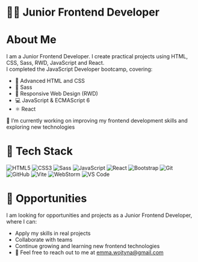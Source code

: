# 👩‍💻 Junior Frontend Developer

# About Me
I am a Junior Frontend Developer. I create practical projects using HTML, CSS, Sass, RWD, JavaScript and React.  
I completed the JavaScript Developer bootcamp, covering:

- 📝 Advanced HTML and CSS
- 🎨 Sass 
- 📱 Responsive Web Design (RWD)
- 💻 JavaScript & ECMAScript 6
- ⚛️ React

🌱 I’m currently working on improving my frontend development skills and exploring new technologies

# 🚀 Tech Stack

![HTML5](https://img.shields.io/badge/HTML5-E34F26?style=for-the-badge&logo=html5&logoColor=white)
![CSS3](https://img.shields.io/badge/CSS3-1572B6?style=for-the-badge&logo=css3&logoColor=white)
![Sass](https://img.shields.io/badge/Sass-CC6699?style=for-the-badge&logo=sass&logoColor=white)
![JavaScript](https://img.shields.io/badge/JavaScript-F7DF1E?style=for-the-badge&logo=javascript&logoColor=black)
![React](https://img.shields.io/badge/React-20232A?style=for-the-badge&logo=react&logoColor=61DAFB)
![Bootstrap](https://img.shields.io/badge/Bootstrap-7952B3?style=for-the-badge&logo=bootstrap&logoColor=white)
![Git](https://img.shields.io/badge/Git-F05032?style=for-the-badge&logo=git&logoColor=white)
![GitHub](https://img.shields.io/badge/GitHub-181717?style=for-the-badge&logo=github&logoColor=white)
![Vite](https://img.shields.io/badge/Vite-646CFF?style=for-the-badge&logo=vite&logoColor=FFD62E)
![WebStorm](https://img.shields.io/badge/WebStorm-000000?style=for-the-badge&logo=webstorm&logoColor=white)
![VS Code](https://img.shields.io/badge/VS%20Code-0078D4?style=for-the-badge&logo=visualstudiocode&logoColor=white)

# 💼 Opportunities

I am looking for opportunities and projects as a Junior Frontend Developer, where I can:

- Apply my skills in real projects
- Collaborate with teams
- Continue growing and learning new frontend technologies
- 💬 Feel free to reach out to me at emma.wojtyna@gmail.com